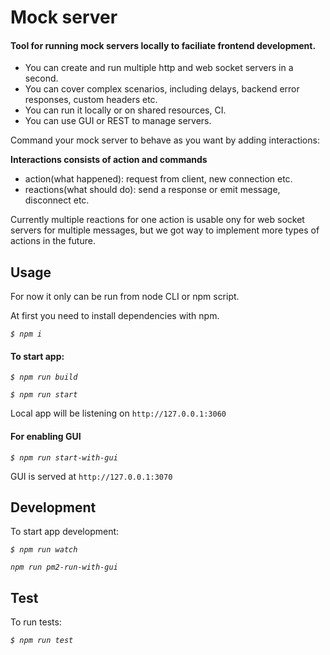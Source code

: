 # Mock server

#### Tool for running mock servers locally to faciliate frontend development.

* You can create and run multiple http and web socket servers in a second.
* You can cover complex scenarios, including delays, backend error responses, custom headers etc.
* You can run it locally or on shared resources, CI.
* You can use GUI or REST to manage servers.

Command your mock server to behave as you want by adding interactions:

**Interactions consists of action and commands**

* action(what happened): request from client, new connection etc.
* reactions(what should do): send a response or emit message, disconnect etc.

Currently multiple reactions for one action is usable ony for web socket servers for multiple messages, but we got way to implement more types of actions in the future.

## Usage
For now it only can be run from node CLI or npm script.

At first you need to install dependencies with npm.

*`$ npm i`*

#### To start app:

*`$ npm run build`*

*`$ npm run start`*

Local app will be listening on `http://127.0.0.1:3060`

#### For enabling GUI

*`$ npm run start-with-gui`*

GUI is served at `http://127.0.0.1:3070`

## Development
To start app development:

*`$ npm run watch`*

*`npm run pm2-run-with-gui`*

## Test
To run tests:

*`$ npm run test`*

